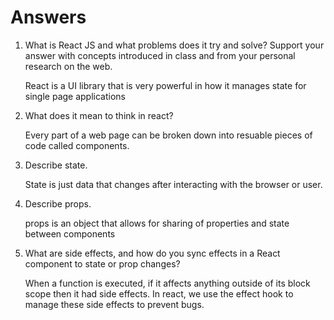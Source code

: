 # Answers

1. What is React JS and what problems does it try and solve? Support your answer with concepts introduced in class and from your personal research on the web.

    React is a UI library that is very powerful in how it manages state for single page applications

1. What does it mean to think in react?

    Every part of a web page can be broken down into resuable pieces of code called components.

1. Describe state.

    State is just data that changes after interacting with the browser or user.

1. Describe props.

    props is an object that allows for sharing of properties and state between components

1. What are side effects, and how do you sync effects in a React component to state or prop changes?

    When a function is executed, if it affects anything outside of its block scope then it had side effects. In react, we use the
    effect hook to manage these side effects to prevent bugs.